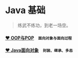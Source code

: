 # Java 基础

>练武不练功，到老一场空。

#### [:heart: OOP与POP](/java/base/oop)&nbsp;&nbsp;&nbsp;&nbsp;`面向对象与面向过程`
#### [:heart: Java面向对象](/java/base/javaoop)&nbsp;&nbsp;&nbsp;&nbsp;`封装、继承、多态`